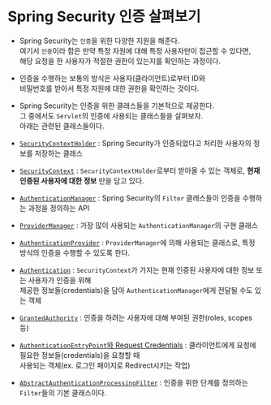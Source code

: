 <h1>Spring Security 인증 살펴보기</h1>

- Spring Security는 `인증`을 위한 다양한 지원을 해준다.  
  여기서 `인증`이라 함은 만약 특정 자원에 대해 특정 사용자만이 접근할 수 있다면,  
  해당 요청을 한 사용자가 적절한 권한이 있는지를 확인하는 과정이다.

- 인증을 수행하는 보통의 방식은 사용자(클라이언트)로부터 ID와  
  비밀번호를 받아서 특정 자원에 대한 권한을 확인하는 것이다.

- Spring Security는 인증을 위한 클래스들을 기본적으로 제공한다.  
  그 중에서도 `Servlet`의 인증에 사용되는 클래스들을 살펴보자.  
  아래는 관련된 클래스들이다.

- <a href="https://github.com/sang-w0o/Study/blob/master/Backend%20Frameworks/Spring%20Security/3-1.SecurityContextHolder.md">`SecurityContextHolder`</a> : Spring Security가 인증되었다고 처리한 사용자의 정보를 저장하는 클래스
- <a href="https://github.com/sang-w0o/Study/blob/master/Backend%20Frameworks/Spring%20Security/3-2%20More%20classes%20for%20authentication.md#SecurityContext">`SecurityContext`</a> : `SecurityContextHolder`로부터 받아올 수 있는 객체로, **현재 인증된 사용자에 대한 정보** 만을 담고 있다.
- <a href="https://github.com/sang-w0o/Study/blob/master/Backend%20Frameworks/Spring%20Security/3-2%20More%20classes%20for%20authentication.md#AuthenticationManager">`AuthenticationManager`</a> : Spring Security의 `Filter` 클래스들이 인증을 수행하는 과정을 정의하는 API
- <a href="https://github.com/sang-w0o/Study/blob/master/Backend%20Frameworks/Spring%20Security/3-2%20More%20classes%20for%20authentication.md#ProviderManager">`ProviderManager`</a> : 가장 많이 사용되는 `AuthenticationManager`의 구현 클래스
- <a href="https://github.com/sang-w0o/Study/blob/master/Backend%20Frameworks/Spring%20Security/3-2%20More%20classes%20for%20authentication.md#AuthenticationProvider">`AuthenticationProvider`</a> : `ProviderManager`에 의해 사용되는 클래스로, 특정 방식의 인증을 수행할 수 있도록 한다.
- <a href="https://github.com/sang-w0o/Study/blob/master/Backend%20Frameworks/Spring%20Security/3-2%20More%20classes%20for%20authentication.md#Authentication">`Authentication`</a> : `SecurityContext`가 가지는 현재 인증된 사용자에 대한 정보 또는 사용자가 인증을 위해  
  제공한 정보들(credentials)을 담아 `AuthenticationManager`에게 전달될 수도 있는 객체
- <a href="https://github.com/sang-w0o/Study/blob/master/Backend%20Frameworks/Spring%20Security/3-2%20More%20classes%20for%20authentication.md#GrantedAuthority">`GrantedAuthority`</a> : 인증을 하려는 사용자에 대해 부여된 권한(roles, scopes 등)
- <a href="https://github.com/sang-w0o/Study/blob/master/Backend%20Frameworks/Spring%20Security/3-2%20More%20classes%20for%20authentication.md#Request%20Credentials%20with%20AuthenticationEntryPoint">`AuthenticationEntryPoint`와 Request Credentials</a> : 클라이언트에게 요청에 필요한 정보들(credentials)을 요청할 때  
  사용되는 객체(ex. 로그인 페이지로 Redirect시키는 작업)
- <a href="https://github.com/sang-w0o/Study/blob/master/Backend%20Frameworks/Spring%20Security/3-2%20More%20classes%20for%20authentication.md#AbstractAuthenticationProcessingFilter">`AbstractAuthenticationProcessingFilter`</a> : 인증을 위한 단계를 정의하는 `Filter`들의 기본 클래스이다.
